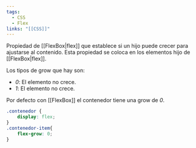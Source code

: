 ```yaml
---
tags:
  - CSS
  - Flex
links: "[[CSS]]"
---
```

Propiedad de [[FlexBox|flex]] que establece si un hijo puede crecer para ajustarse al contenido. Esta propiedad se coloca en los elementos hijo de [[FlexBox|flex]].

Los tipos de grow que hay son:
- *0*: El elemento no crece.
- *1*: El elemento no crece.

Por defecto con [[FlexBox]] el contenedor tiene una grow de *0*.
```css
.contenedor {
	display: flex;
}
.contenedor-item{
	flex-grow: 0;
}
```
